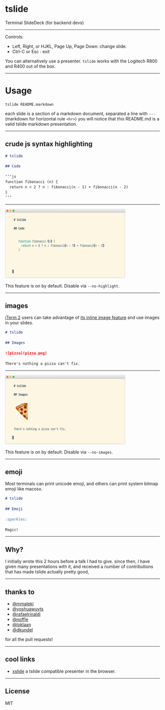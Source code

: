 # tslide

Terminal SlideDeck (for backend devs)

---

Controls:
  * Left, Right, or HJKL, Page Up, Page Down: change slide.
  * Ctrl-C or Esc    : exit

You can alternatively use a presenter. `tslide` works with the Logitech R800 and R400 out of the box.

---

# Usage

```
tslide README.markdown
```

each slide is a section of a markdown document,
separated a line with `---` (markdown for horizontal rule `<hr>`)
you will notice that this README.md is a valid tslide markdown presentation.

---

## crude js syntax highlighting

```md
# tslide

## Code

‘‘‘js
function fibonacci (n) {
  return n < 2 ? n : fibonacci(n - 1) + fibonacci(n - 2)
}
‘‘‘

```
---

![Demo Code](demo-code.png)

This feature is on by default. Disable via `--no-highlight`.

---

## images

[iTerm 2](https://www.iterm2.com) users can 
take advantage of [its inline image feature](https://www.iterm2.com/images.html) and use 
images in your slides.

```md
# tslide

## Images

![pizza](pizza.png)

There's nothing a pizza can't fix.

```
---

![Demo Images](demo-images.png)

This feature is on by default. Disable via `--no-images`.

---

## emoji

Most terminals can print unicode emoji, and others can print system bitmap emoji
like macosx.

```md
# tslide

## Emoji

:sparkles:

Magic!

```
---

## Why?

I initially wrote this 2 hours before a talk I had to give.
since then, I have given many presentations with it,
and received a number of contributions that has made tslide actually pretty good,

---

## thanks to

* [@mmaleki](https://github.com/mmaleki)
* [@yoshuawuyts](https://github.com/yoshuawuyts)
* [@rafaelrinaldi](https://github.com/rafaelrinaldi)
* [@noffle](https://github.com/noffle)
* [@loklaan](https://github.com/loklaan)
* [@dkundel](https://github.com/dkundel)

for all the pull requests!

---

## cool links

* [xslide](https://github.com/substack/xslide) a tslide compatible presenter in the browser.

---

## License

MIT


